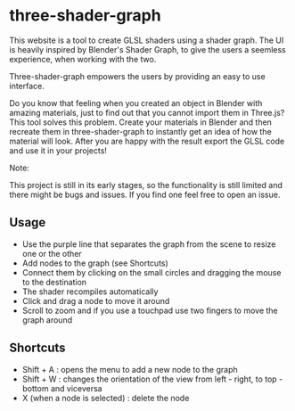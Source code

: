 # three-shader-graph

This website is a tool to create GLSL shaders using a shader graph.
The UI is heavily inspired by Blender's Shader Graph, to give the users
a seemless experience, when working with the two.

Three-shader-graph empowers the users by providing an easy to use interface.

Do you know that feeling when you created an object in Blender with 
amazing materials, just to find out that you cannot import them in Three.js?
This tool solves this problem. Create your materials in Blender and then
recreate them in three-shader-graph to instantly get an idea of how the material 
will look. After you are happy with the result export the GLSL code and 
use it in your projects!

Note:

This project is still in its early stages, so the functionality is still limited
and there might be bugs and issues. If you find one feel free to open an issue.

## Usage

- Use the purple line that separates the graph from the scene to resize one or the other
- Add nodes to the graph (see Shortcuts)
- Connect them by clicking on the small circles and dragging the mouse to the destination
- The shader recompiles automatically
- Click and drag a node to move it around
- Scroll to zoom and if you use a touchpad use two fingers to move the graph around

## Shortcuts

- Shift + A : opens the menu to add a new node to the graph
- Shift + W : changes the orientation of the view from left - right, to top - bottom and viceversa
- X (when a node is selected) : delete the node

